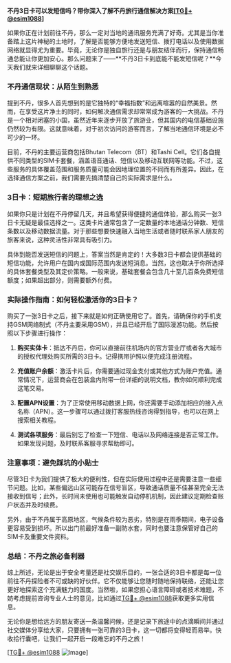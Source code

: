 **不丹3日卡可以发短信吗？带你深入了解不丹旅行通信解决方案[[TG💪+ @esim1088](https://t.me/s/esim1088)]**

如果你正在计划前往不丹，那么一定对当地的通讯服务充满了好奇。尤其是当你准备踏上这片神秘的土地时，了解是否能够方便地发送短信、拨打电话以及使用数据网络就显得尤为重要。毕竟，无论你是独自旅行还是与朋友结伴而行，保持通信畅通总能让你更加安心。那么问题来了——**不丹3日卡到底能不能发短信呢？**今天我们就来详细聊聊这个话题。

### 不丹通信现状：从陌生到熟悉

提到不丹，很多人首先想到的是它独特的“幸福指数”和远离喧嚣的自然美景。然而，在享受这片净土的同时，如何解决通信需求却常常成为游客的一大挑战。不丹是一个相对闭塞的小国，虽然近年来逐步开放了旅游业，但其国内的电信基础设施仍然较为有限。这就意味着，对于初次访问的游客而言，了解当地通信环境是必不可少的一环。

目前，不丹的主要运营商包括Bhutan Telecom（BT）和Tashi Cell。它们各自提供不同类型的SIM卡套餐，涵盖语音通话、短信以及移动互联网等功能。不过，这些服务的具体覆盖范围和服务质量可能会因地理位置的不同而有所差异。因此，在选择通信方案之前，我们需要先搞清楚自己的实际需求是什么。

### 3日卡：短期旅行者的理想之选

如果你只是计划在不丹停留几天，并且希望获得便捷的通信体验，那么购买一张3日卡无疑是最佳选择之一。这类卡片通常包含了一定数量的本地通话分钟数、短信条数以及移动数据流量。对于那些想要快速融入当地生活或者随时联系家人朋友的旅客来说，这种灵活性非常具有吸引力。

具体到能否发送短信的问题上，答案当然是肯定的！大多数3日卡都会提供基础的短信功能，允许用户在国内或国际范围内发送短消息。当然，这也取决于你所选择的具体套餐类型及其定价策略。一般来说，基础套餐会包含几十至几百条免费短信额度；如果超出部分，则需要额外付费。

### 实际操作指南：如何轻松激活你的3日卡？

购买了一张3日卡之后，接下来就是如何正确使用它了。首先，请确保你的手机支持GSM网络制式（不丹主要采用GSM），并且已经开启了国际漫游功能。然后按照以下步骤进行操作：

1. **购买实体卡**：抵达不丹后，你可以直接前往机场内的官方营业厅或者各大城市的授权代理处购买所需的3日卡。记得携带护照以便完成注册流程。
   
2. **充值账户余额**：激活卡片后，你需要通过现金支付或其他方式为账户充值。通常情况下，运营商会在包装盒内附带一份详细的说明文档，教你如何顺利完成这笔交易。

3. **配置APN设置**：为了正常使用移动数据上网，你还需要手动添加相应的接入点名称（APN）。这一步骤可以通过拨打客服热线咨询得到指导，也可以在网上搜索相关教程。

4. **测试各项服务**：最后别忘了检查一下短信、电话以及网络连接是否正常工作。如果发现问题，及时联系客服寻求帮助即可。

### 注意事项：避免踩坑的小贴士

尽管3日卡为我们提供了极大的便利性，但在实际使用过程中还是需要注意一些细节问题。比如，某些偏远山区可能存在信号盲区，导致通话质量不佳甚至完全无法接收到信号；此外，长时间未使用也可能触发自动停机机制，因此建议定期检查账户状态并及时续费。

另外，由于不丹属于高原地区，气候条件较为恶劣，特别是在雨季期间，电子设备更容易受到损坏。所以出门前最好准备一副防水套，同时也要注意保管好自己的SIM卡及重要文件资料。

### 总结：不丹之旅必备利器

综上所述，无论是出于安全考量还是社交娱乐目的，一张合适的3日卡都是每一位前往不丹探险者不可或缺的好伙伴。它不仅能够让您随时随地保持联络，还能让您更好地探索这个充满魅力的国度。当然啦，如果您担心语言障碍或者技术难题，不妨考虑提前咨询专业人士的意见，比如通过[TG💪+ @esim1088](https://t.me/s/esim1088)获取更多实用信息。

无论你是想给远方的朋友寄送一条温馨问候，还是记录下旅途中的点滴瞬间并通过社交媒体分享给大家，只要拥有一张可靠的3日卡，这一切都将变得轻而易举。快收拾行囊吧，让我们一起开启一段难忘的不丹之旅！

[[TG💪+ @esim1088](https://t.me/s/esim1088) ![Image](https://i.postimg.cc/4NQfJmqS/Snipaste-2025-05-13-00-14-12.png)]